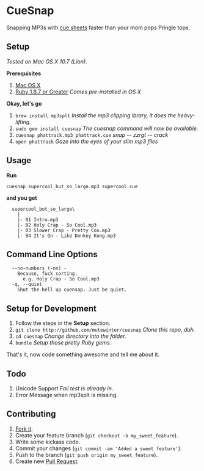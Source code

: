 # CueSnap

Snapping MP3s with [cue sheets][1] faster than your mom pops Pringle tops.

[1]: http://en.wikipedia.org/wiki/Cue_sheet_%28computing%29

## Setup

_Tested on Mac OS X 10.7 (Lion)._

**Prerequisites**

 1. [Mac OS X](http://store.apple.com)
 1. [Ruby 1.8.7 or Greater](http://ruby-lang.org/) _Comes pre-installed in OS X_

**Okay, let's go**

 1. `brew install mp3splt` _Install the mp3 clipping lbrary, it does the heavy-lifting._
 1. `sudo gem install cuesnap` _The cuesnap command will now be available._
 1. `cuesnap phattrack.mp3 phattrack.cue` _*snap -- zzrgt -- crack*_
 1. `open phattrack` _Gaze into the eyes of your slim mp3 files_

## Usage

**Run**

`cuesnap supercool_but_so_large.mp3 supercool.cue`

**and you get**

```
  supercool_but_so_large\
    |
    |- 01 Intro.mp3
    |- 02 Holy Crap - So Cool.mp3
    |- 03 Slower Crap - Pretty Coo.mp3
    |- 04 It's On - Like Donkey Kong.mp3
```

## Command Line Options

```
  --no-numbers (-nn) -
    Because, fuck sorting.
      e.g. Holy Crap - So Cool.mp3
  -q, --quiet
    Shut the hell up cuensap. Just be quiet.
```

## Setup for Development

 1. Follow the steps in the **Setup** section.
 1. `git clone http://github.com/mutewinter/cuesnap` _Clone this repo, duh._
 1. `cd cuesnap` _Change directory into the folder._
 1. `bundle` _Setup those pretty Ruby gems._

 That's it, now code something awesome and tell me about it.

## Todo

 1. Unicode Support _Fail test is already in_.
 2. Error Message when mp3splt is missing.

## Contributing

1. [Fork it](https://github.com/mutewinter/cuesnap/fork_select).
2. Create your feature branch (`git checkout -b my_sweet_feature`).
3. Write some kickass code.
3. Commit your changes (`git commit -am 'Added a sweet feature'`).
4. Push to the branch (`git push origin my_sweet_feature`).
5. Create new [Pull Request](https://github.com/mutewinter/cuesnap/pulls).
